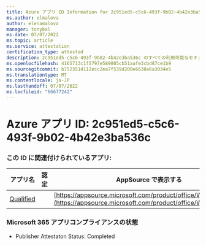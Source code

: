 ```yaml
---
title: Azure アプリ ID Information for 2c951ed5-c5c6-493f-9b02-4b42e3ba536c
ms.author: elmalova
author: elenamalova
manager: tonybal
ms.date: 07/07/2022
ms.topic: article
ms.service: attestation
certification_type: attested
description: 2c951ed5-c5c6-493f-9b02-4b42e3ba536c のすべての利用可能なセキュリティとコンプライアンス情報。
ms.openlocfilehash: 4165713c1f5797e589005cb51aafe3cbd87ce1b9
ms.sourcegitcommit: b752351d112ecc2ea7f539d200e6638a6a3034e5
ms.translationtype: MT
ms.contentlocale: ja-JP
ms.lasthandoff: 07/07/2022
ms.locfileid: "66677242"
---
```

# <a name="azure-app-id-2c951ed5-c5c6-493f-9b02-4b42e3ba536c"></a>Azure アプリ ID: 2c951ed5-c5c6-493f-9b02-4b42e3ba536c


### <a name="apps-associated-with-this-id"></a>この ID に関連付けられているアプリ:
| **アプリ名** | **認定** | **AppSource で表示する** |
|--------------|---------------|-----------------------|
| [Qualified](../forward/WA200002720.md) |  | [https://appsource.microsoft.com/product/office/WA200002720](https://appsource.microsoft.com/product/office/WA200002720) |

### <a name="microsoft-365-app-compliance-status"></a>Microsoft 365 アプリコンプライアンスの状態
- Publisher Attestaton Status: Completed
